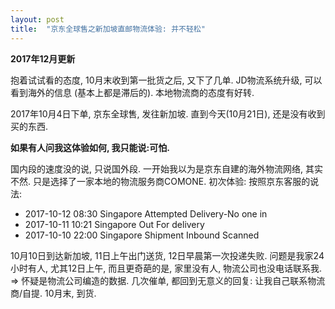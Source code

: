 ```yaml
---
layout: post
title:  "京东全球售之新加坡直邮物流体验: 并不轻松"
---
```


**2017年12月更新**

抱着试试看的态度, 10月末收到第一批货之后, 又下了几单.  JD物流系统升级, 可以看到海外的信息 (基本上都是滞后的). 本地物流商的态度有好转.


2017年10月4日下单, 京东全球售, 发往新加坡. 直到今天(10月21日), 还是没有收到买的东西. 

**如果有人问我这体验如何, 我只能说:可怕.**

国内段的速度没的说, 只说国外段. 一开始我以为是京东自建的海外物流网络, 其实不然. 只是选择了一家本地的物流服务商COMONE. 初次体验:
按照京东客服的说法:

 - 2017-10-12 08:30	Singapore	Attempted Delivery-No one in
 - 2017-10-11 10:21	Singapore	Out For delivery
 - 2017-10-10 22:00	Singapore	Shipment Inbound Scanned

10月10日到达新加坡, 11日上午出门送货, 12日早晨第一次投递失败. 
问题是我家24小时有人, 尤其12日上午, 而且更奇葩的是, 家里没有人, 物流公司也没电话联系我. => 怀疑是物流公司编造的数据.
几次催单, 都回到无意义的回复: 让我自己联系物流商/自提. 
10月末, 到货.
